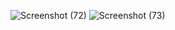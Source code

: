 ![Screenshot (72)](https://github.com/khushi505/News-Website/assets/121372231/163d5e4b-d296-4bf1-ba17-ab133ec4a6df)
![Screenshot (73)](https://github.com/khushi505/News-Website/assets/121372231/953a32b8-9124-4eaa-9f4f-04cbdd5518a6)
